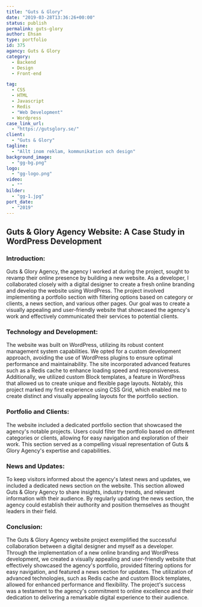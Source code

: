```yaml
---
title: "Guts & Glory"
date: "2019-03-28T13:36:26+00:00"
status: publish
permalink: guts-glory
author: Ehsan
type: portfolio
id: 375
agancy: Guts & Glory
category:
  - Backend
  - Design
  - Front-end

tag:
  - CSS
  - HTML
  - Javascript
  - Redis
  - "Web Development"
  - Wordpress
case_link_url:
  - "https://gutsglory.se/"
client:
  - "Guts & Glory"
tagline:
  - "Allt inom reklam, kommunikation och design"
background_image:
  - "gg-bg.png"
logo:
  - "gg-logo.png"
video:
  - ""
bilder:
  - "gg-1.jpg"
port_date:
  - "2019"
---
```


 <h2>Guts & Glory Agency Website: A Case Study in WordPress Development</h2>

  <h3>Introduction:</h3>
  <p>
    Guts & Glory Agency, the agency I worked at during the project, sought to revamp their online presence by building a new website. As a developer, I collaborated closely with a digital designer to create a fresh online branding and develop the website using WordPress. The project involved implementing a portfolio section with filtering options based on category or clients, a news section, and various other pages. Our goal was to create a visually appealing and user-friendly website that showcased the agency's work and effectively communicated their services to potential clients.
  </p>

<h3>Technology and Development:</h3>
  <p>
    The website was built on WordPress, utilizing its robust content management system capabilities. We opted for a custom development approach, avoiding the use of WordPress plugins to ensure optimal performance and maintainability. The site incorporated advanced features such as a Redis cache to enhance loading speed and responsiveness. Additionally, we utilized custom Block templates, a feature in WordPress that allowed us to create unique and flexible page layouts. Notably, this project marked my first experience using CSS Grid, which enabled me to create distinct and visually appealing layouts for the portfolio section.
  </p>

<h3>Portfolio and Clients:</h3>
  <p>
    The website included a dedicated portfolio section that showcased the agency's notable projects. Users could filter the portfolio based on different categories or clients, allowing for easy navigation and exploration of their work. This section served as a compelling visual representation of Guts & Glory Agency's expertise and capabilities.
  </p>

  <h3>News and Updates:</h3>
  <p>
    To keep visitors informed about the agency's latest news and updates, we included a dedicated news section on the website. This section allowed Guts & Glory Agency to share insights, industry trends, and relevant information with their audience. By regularly updating the news section, the agency could establish their authority and position themselves as thought leaders in their field.
  </p>

  <h3>Conclusion:</h3>
  <p>
    The Guts & Glory Agency website project exemplified the successful collaboration between a digital designer and myself as a developer. Through the implementation of a new online branding and WordPress development, we created a visually appealing and user-friendly website that effectively showcased the agency's portfolio, provided filtering options for easy navigation, and featured a news section for updates. The utilization of advanced technologies, such as Redis cache and custom Block templates, allowed for enhanced performance and flexibility. The project's success was a testament to the agency's commitment to online excellence and their dedication to delivering a remarkable digital experience to their audience.
  </p>
